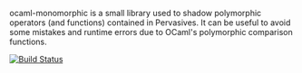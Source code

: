 ocaml-monomorphic is a small library used to shadow polymorphic operators (and functions) contained in Pervasives.
It can be useful to avoid some mistakes and runtime errors due to OCaml's polymorphic comparison functions.

[![Build Status](https://travis-ci.org/jpdeplaix/ocaml-monomorphic.png?branch=master)](https://travis-ci.org/jpdeplaix/ocaml-monomorphic)

